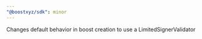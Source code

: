 ```yaml
---
"@boostxyz/sdk": minor
---
```


Changes default behavior in boost creation to use a LimitedSignerValidator
